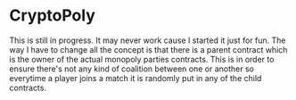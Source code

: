 # CryptoPoly
This is still in progress. It may never work cause I started it just for fun. The way I have to change all the concept is that there is a parent contract which is the owner of the actual monopoly parties contracts. This is in order to ensure there's not any kind of coalition between one or another so everytime a player joins a match it is randomly put in any of the child contracts.
